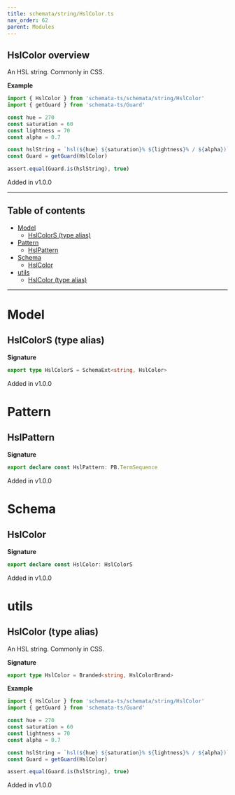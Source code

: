 ```yaml
---
title: schemata/string/HslColor.ts
nav_order: 62
parent: Modules
---
```


## HslColor overview

An HSL string. Commonly in CSS.

**Example**

```ts
import { HslColor } from 'schemata-ts/schemata/string/HslColor'
import { getGuard } from 'schemata-ts/Guard'

const hue = 270
const saturation = 60
const lightness = 70
const alpha = 0.7

const hslString = `hsl(${hue} ${saturation}% ${lightness}% / ${alpha})`
const Guard = getGuard(HslColor)

assert.equal(Guard.is(hslString), true)
```

Added in v1.0.0

---

<h2 class="text-delta">Table of contents</h2>

- [Model](#model)
  - [HslColorS (type alias)](#hslcolors-type-alias)
- [Pattern](#pattern)
  - [HslPattern](#hslpattern)
- [Schema](#schema)
  - [HslColor](#hslcolor)
- [utils](#utils)
  - [HslColor (type alias)](#hslcolor-type-alias)

---

# Model

## HslColorS (type alias)

**Signature**

```ts
export type HslColorS = SchemaExt<string, HslColor>
```

Added in v1.0.0

# Pattern

## HslPattern

**Signature**

```ts
export declare const HslPattern: PB.TermSequence
```

Added in v1.0.0

# Schema

## HslColor

**Signature**

```ts
export declare const HslColor: HslColorS
```

Added in v1.0.0

# utils

## HslColor (type alias)

An HSL string. Commonly in CSS.

**Signature**

```ts
export type HslColor = Branded<string, HslColorBrand>
```

**Example**

```ts
import { HslColor } from 'schemata-ts/schemata/string/HslColor'
import { getGuard } from 'schemata-ts/Guard'

const hue = 270
const saturation = 60
const lightness = 70
const alpha = 0.7

const hslString = `hsl(${hue} ${saturation}% ${lightness}% / ${alpha})`
const Guard = getGuard(HslColor)

assert.equal(Guard.is(hslString), true)
```

Added in v1.0.0
